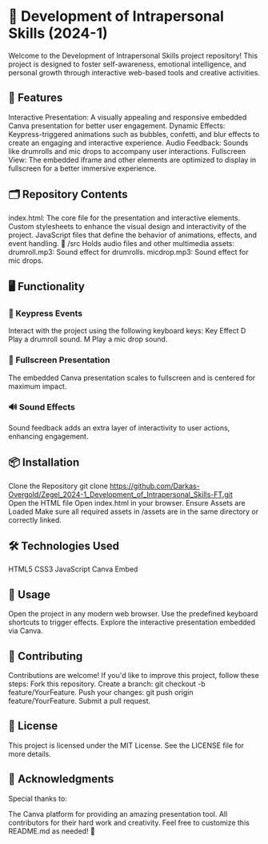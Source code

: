 # 🌟 Development of Intrapersonal Skills (2024-1)
Welcome to the Development of Intrapersonal Skills project repository! This project is designed to foster self-awareness, emotional intelligence, and personal growth through interactive web-based tools and creative activities.

## 🚀 Features
Interactive Presentation:
A visually appealing and responsive embedded Canva presentation for better user engagement.
Dynamic Effects:
Keypress-triggered animations such as bubbles, confetti, and blur effects to create an engaging and interactive experience.
Audio Feedback:
Sounds like drumrolls and mic drops to accompany user interactions.
Fullscreen View:
The embedded iframe and other elements are optimized to display in fullscreen for a better immersive experience.
## 🗂️ Repository Contents
index.html: The core file for the presentation and interactive elements.
Custom stylesheets to enhance the visual design and interactivity of the project.
JavaScript files that define the behavior of animations, effects, and event handling.
📁 /src
Holds audio files and other multimedia assets:
drumroll.mp3: Sound effect for drumrolls.
micdrop.mp3: Sound effect for mic drops.
## 🖥️ Functionality
### 🌈 Keypress Events
Interact with the project using the following keyboard keys:
Key	Effect
D	Play a drumroll sound.
M	Play a mic drop sound.
### 🎨 Fullscreen Presentation
The embedded Canva presentation scales to fullscreen and is centered for maximum impact.
### 🔊 Sound Effects
Sound feedback adds an extra layer of interactivity to user actions, enhancing engagement.
## 📦 Installation
Clone the Repository
git clone https://github.com/Darkas-Overgold/Zegel_2024-1_Development_of_Intrapersonal_Skills-FT.git  
Open the HTML file
Open index.html in your browser.
Ensure Assets are Loaded
Make sure all required assets in /assets are in the same directory or correctly linked.
## 🛠️ Technologies Used
HTML5
CSS3
JavaScript
Canva Embed
## 📝 Usage
Open the project in any modern web browser.
Use the predefined keyboard shortcuts to trigger effects.
Explore the interactive presentation embedded via Canva.
## 🤝 Contributing
Contributions are welcome! If you'd like to improve this project, follow these steps:
Fork this repository.
Create a branch: git checkout -b feature/YourFeature.
Push your changes: git push origin feature/YourFeature.
Submit a pull request.
## 📄 License
This project is licensed under the MIT License. See the LICENSE file for more details.

## 🎉 Acknowledgments
Special thanks to:

The Canva platform for providing an amazing presentation tool.
All contributors for their hard work and creativity.
Feel free to customize this README.md as needed! 🚀
